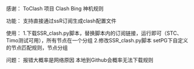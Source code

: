 感谢：
ToClash 项目 Clash Bing 神机规则



功能：
支持直接通过ssR订阅生成clash配置文件



使用：
1.下载SSR_clash.py脚本，替换脚本内的订阅链接，运行即可（STC、Timo测试可用），所有节点在一个分组
2.修改SSR_clash.py脚本 setPG下自定义的节点匹配规则，节点分组



问题：
报错大概率是网络原因
本地到Github会概率无法下载规则
